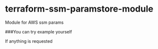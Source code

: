 # terraform-ssm-paramstore-module
Module for AWS ssm params


###You can try example yourself

If anything is requested 